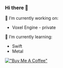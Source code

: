 ### Hi there 👋



🔭 I’m currently working on:
 - Voxel Engine - private

🌱 I’m currently learning:
 - Swift
 - Metal

[!["Buy Me A Coffee"](https://www.buymeacoffee.com/assets/img/custom_images/orange_img.png)](https://www.buymeacoffee.com/r58Playz)

<!--
**r58Playz/r58Playz** is a ✨ _special_ ✨ repository because its `README.md` (this file) appears on your GitHub profile.

Here are some ideas to get you started:

- 🔭 I’m currently working on ...
- 🌱 I’m currently learning ...
- 👯 I’m looking to collaborate on ...
- 🤔 I’m looking for help with ...
- 💬 Ask me about ...
- 📫 How to reach me: ...
- 😄 Pronouns: ...
- ⚡ Fun fact: ...
-->
